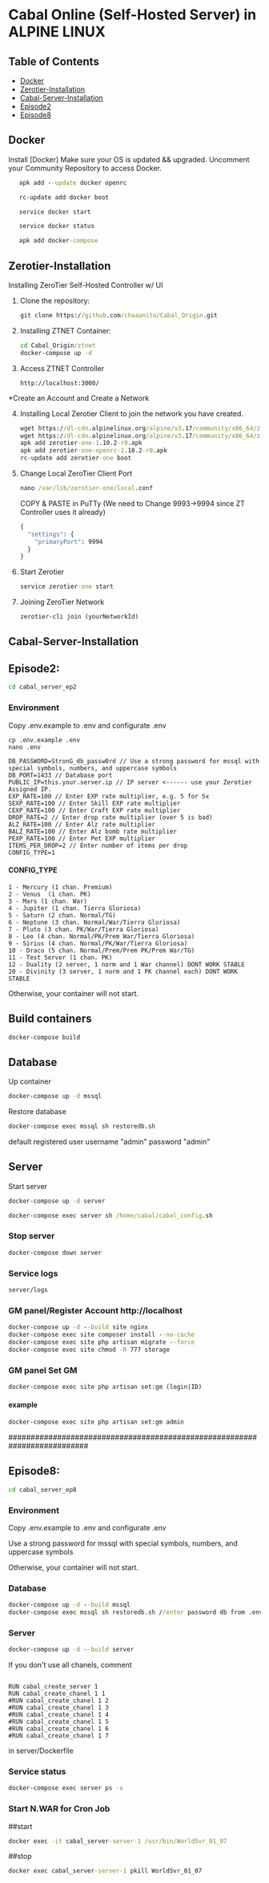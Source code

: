 # Cabal Online (Self-Hosted Server) in ALPINE LINUX


## Table of Contents

   - [Docker](#Docker)
   - [Zerotier-Installation](#Zerotier-Installation)
   - [Cabal-Server-Installation](#Cabal-Server-Installation)
   - [Episode2](#Episode2)
   - [Episode8](#Episode8)

## Docker

   Install [Docker]
   Make sure your OS is updated && upgraded. 
   Uncomment your Community Repository to access Docker.
   ```cmd
      apk add --update docker openrc
   ```
   ```cmd
      rc-update add docker boot
   ```
   ```cmd
      service docker start
   ```
   ```cmd
      service docker status
   ```
   ```cmd
      apk add docker-compose
   ```

## Zerotier-Installation
Installing ZeroTier Self-Hosted Controller w/ UI
1. Clone the repository:
   ```cmd
   git clone https://github.com/chaaanito/Cabal_Origin.git
   
2. Installing ZTNET Container:
   ```cmd
   cd Cabal_Origin/ztnet
   docker-compose up -d
   
3. Access ZTNET Controller
   ```
   http://localhost:3000/
*Create an Account and Create a Network

4. Installing Local Zerotier Client to join the network you have created.
   ```cmd
   wget https://dl-cdn.alpinelinux.org/alpine/v3.17/community/x86_64/zerotier-one-openrc-1.10.2-r0.apk
   wget https://dl-cdn.alpinelinux.org/alpine/v3.17/community/x86_64/zerotier-one-1.10.2-r0.apk
   apk add zerotier-one-1.10.2-r0.apk 
   apk add zerotier-one-openrc-1.10.2-r0.apk 
   rc-update add zerotier-one boot

5. Change Local ZeroTier Client Port
   ```cmd
   nano /var/lib/zerotier-one/local.conf
   ```
   COPY & PASTE in PuTTy (We need to Change 9993->9994 since ZT Controller uses it already)
   ```cmd
   {
     "settings": {
       "primaryPort": 9994
     }
   }
   ```
6. Start Zerotier
   ```cmd
   service zerotier-one start
   ```
7. Joining ZeroTier Network
   ```
   zerotier-cli join (yourNetworkId)
   ```

## Cabal-Server-Installation
## Episode2:
   ```cmd
   cd cabal_server_ep2
   ```
### Environment

   Copy .env.example to .env and configurate .env
   ```
   cp .env.example .env
   nano .env
   ```
   ```
   DB_PASSWORD=StronG_db_passw0rd // Use a strong password for mssql with special symbols, numbers, and uppercase symbols
   DB_PORT=1433 // Database port
   PUBLIC_IP=this.your.server.ip // IP server <------ use your Zerotier Assigned IP.
   EXP_RATE=100 // Enter EXP rate multiplier, e.g. 5 for 5x 
   SEXP_RATE=100 // Enter Skill EXP rate multiplier
   CEXP_RATE=100 // Enter Craft EXP rate multiplier
   DROP_RATE=2 // Enter drop rate multiplier (over 5 is bad)
   ALZ_RATE=100 // Enter Alz rate multiplier
   BALZ_RATE=100 // Enter Alz bomb rate multiplier
   PEXP_RATE=100 // Enter Pet EXP multiplier
   ITEMS_PER_DROP=2 // Enter number of items per drop
   CONFIG_TYPE=1
   ```

#### CONFIG_TYPE
   ```
   1 - Mercury (1 chan. Premium)
   2 - Venus  (1 chan. PK)
   3 - Mars (1 chan. War)
   4 - Jupiter (1 chan. Tierra Gloriosa)
   5 - Saturn (2 chan. Normal/TG)
   6 - Neptune (3 chan. Normal/War/Tierra Gloriosa)
   7 - Pluto (3 chan. PK/War/Tierra Gloriosa)
   8 - Leo (4 chan. Normal/PK/Prem War/Tierra Gloriosa)
   9 - Sirius (4 chan. Normal/PK/War/Tierra Gloriosa)
   10 - Draco (5 chan. Normal/Prem/Prem PK/Prem War/TG)
   11 - Test Server (1 chan. PK)
   12 - Duality (2 server, 1 norm and 1 War channel) DONT WORK STABLE
   20 - Divinity (3 server, 1 norm and 1 PK channel each) DONT WORK STABLE
   ```

   Otherwise, your container will not start.

## Build containers
   ```cmd
   docker-compose build
   ```
## Database

   Up container
   ```cmd
   docker-compose up -d mssql
   ```

   Restore database
   ```cmd
   docker-compose exec mssql sh restoredb.sh
   ```
   default registered user 
   username "admin" password "admin"
## Server

Start server
   ```cmd
   docker-compose up -d server
   ```
   ```cmd
   docker-compose exec server sh /home/cabal/cabal_config.sh
   ```
### Stop server
   ```cmd
   docker-compose down server
   ```
### Service logs

   ```cmd
   server/logs
   ```

### GM panel/Register Account http://localhost
   ```cmd
   docker-compose up -d --build site nginx
   docker-compose exec site composer install --no-cache
   docker-compose exec site php artisan migrate --force
   docker-compose exec site chmod -R 777 storage
   ```

### GM panel Set GM
   ```cmd
   docker-compose exec site php artisan set:gm (login|ID)
   ```
#### example
   ```cmd
   docker-compose exec site php artisan set:gm admin
   ```
##########################################################################
## Episode8: 
   ```cmd
   cd cabal_server_ep8
   ```

### Environment

   Copy .env.example to .env and configurate .env

   Use a strong password for mssql with special symbols, numbers, and uppercase symbols

   Otherwise, your container will not start.

### Database

   ```cmd
   docker-compose up -d --build mssql
   docker-compose exec mssql sh restoredb.sh //enter password db from .env
   ```

### Server

   ```cmd
   docker-compose up -d --build server
   ```

If you don't use all chanels, comment 

   ```docker

   RUN cabal_create_server 1
   RUN cabal_create_chanel 1 1
   #RUN cabal_create_chanel 1 2
   #RUN cabal_create_chanel 1 3
   #RUN cabal_create_chanel 1 4
   #RUN cabal_create_chanel 1 5
   #RUN cabal_create_chanel 1 6
   #RUN cabal_create_chanel 1 7

   ```

   in server/Dockerfile

### Service status

   ```cmd
   docker-compose exec server ps -x
   ```

### Start N.WAR for Cron Job
   ##start
   ```cmd
   docker exec -it cabal_server-server-1 /usr/bin/WorldSvr_01_07
   ```
   ##stop
   ```cmd
   docker exec cabal_server-server-1 pkill WorldSvr_01_07
   ```

